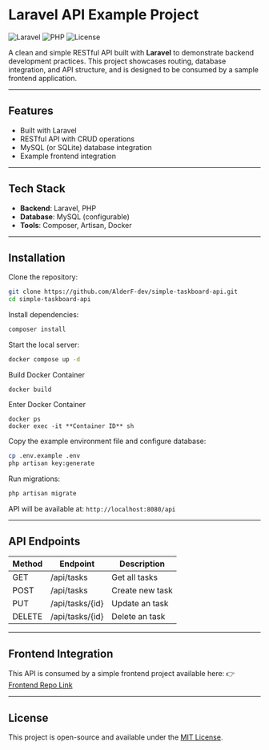 # Laravel API Example Project

![Laravel](https://img.shields.io/badge/Laravel-12.x-red)
![PHP](https://img.shields.io/badge/PHP-^8.2-blue)
![License](https://img.shields.io/badge/license-MIT-green)

A clean and simple RESTful API built with **Laravel** to demonstrate backend development practices.
This project showcases routing, database integration, and API structure, and is designed to be consumed by a sample frontend application.

---

## Features

-   Built with Laravel
-   RESTful API with CRUD operations
-   MySQL (or SQLite) database integration
-   Example frontend integration

---

## Tech Stack

-   **Backend**: Laravel, PHP
-   **Database**: MySQL (configurable)
-   **Tools**: Composer, Artisan, Docker

---

## Installation

Clone the repository:

```bash
git clone https://github.com/AlderF-dev/simple-taskboard-api.git
cd simple-taskboard-api
```

Install dependencies:

```bash
composer install
```

Start the local server:

```bash
docker compose up -d
```

Build Docker Container

```
docker build
```

Enter Docker Container

```
docker ps
docker exec -it **Container ID** sh
```

Copy the example environment file and configure database:

```bash
cp .env.example .env
php artisan key:generate
```

Run migrations:

```bash
php artisan migrate
```

API will be available at:
`http://localhost:8080/api`

---

## API Endpoints

| Method | Endpoint        | Description     |
| ------ | --------------- | --------------- |
| GET    | /api/tasks      | Get all tasks   |
| POST   | /api/tasks      | Create new task |
| PUT    | /api/tasks/{id} | Update an task  |
| DELETE | /api/tasks/{id} | Delete an task  |

---

## Frontend Integration

This API is consumed by a simple frontend project available here:
👉 [Frontend Repo Link](https://github.com/AlderF-dev/simple-taskboard)

---

## License

This project is open-source and available under the [MIT License](LICENSE).
